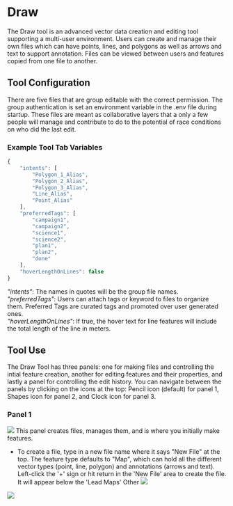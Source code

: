 # Draw

The Draw tool is an advanced vector data creation and editing tool supporting a multi-user environment. Users can create and manage their own files which can have points, lines, and polygons as well as arrows and text to support annotation. Files can be viewed between users and features copied from one file to another.

## Tool Configuration

There are five files that are group editable with the correct permission. The group authentication is set an environment variable in the .env file during startup. These files are meant as collaborative layers that a only a few people will manage and contribute to do to the potential of race conditions on who did the last edit.

### Example Tool Tab Variables

```javascript
{
    "intents": [
        "Polygon_1_Alias",
        "Polygon_2_Alias",
        "Polygon_3_Alias",
        "Line_Alias",
        "Point_Alias"
    ],
    "preferredTags": [
        "campaign1",
        "campaign2",
        "science1",
        "science2",
        "plan1",
        "plan2",
        "done"
    ],
    "hoverLengthOnLines": false
}
```

_"intents"_: The names in quotes will be the group file names.  
_"preferredTags"_: Users can attach tags or keyword to files to organize them. Preferred Tags are curated tags and promoted over user generated ones.  
_"hoverLengthOnLines"_: If true, the hover text for line features will include the total length of the line in meters.

## Tool Use

The Draw Tool has three panels: one for making files and controlling the intial feature creation, another for editing features and their properties, and lastly a panel for controlling the edit history. You can navigate between the panels by clicking on the icons at the top: Pencil icon (default) for panel 1, Shapes icon for panel 2, and Clock icon for panel 3.

### Panel 1

![](images/draw_panel1.jpg)
This panel creates files, manages them, and is where you initially make features.

- To create a file, type in a new file name where it says "New File" at the top. The feature type defaults to "Map", which can hold all the different vector types (point, line, polygon) and annotations (arrows and text). Left-click the '+' sign or hit return in the 'New File' area to create the file. It will appear below the 'Lead Maps' Other
  ![](images/draw_panel2.jpg)

![](images/draw_panel3.jpg)
